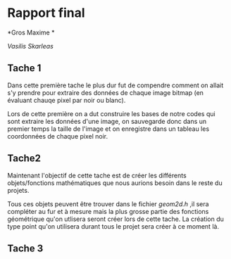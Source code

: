 # Rapport final

*Gros Maxime					*

*Vasilis Skarleas*


## Tache 1

Dans cette première tache le plus dur fut de compendre comment on allait s'y prendre pour extraire des données de chaque image bitmap (en évaluant chauqe pixel par noir ou blanc).

Lors de cette première on a dut construire les bases de notre codes qui sont extraire les données d'une image, on sauvegarde donc dans un premier temps la taille de l'image et on enregistre dans un tableau les coordonnées de chaque pixel noir.

## Tache2

Maintenant l'objectif de cette tache est de créer les différents objets/fonctions mathématiques que nous aurions besoin dans le reste du projets.

Tous ces objets peuvent être trouver dans le fichier *geom2d.h* ,il sera compléter au fur et à mesure mais la plus grosse partie des fonctions géométrique qu'on utlisera seront créer lors de cette tache. La création du type point qu'on utilisera durant tous le projet sera créer à ce moment là.


## Tache 3
